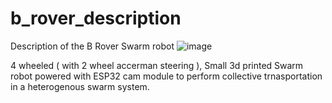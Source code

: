 # b_rover_description
Description of the B Rover Swarm robot
![image](https://user-images.githubusercontent.com/70237645/131207804-7cae1e71-0133-415a-ad04-c9bb1d3edf37.png)


4 wheeled ( with 2 wheel accerman steering ), Small 3d printed Swarm robot powered with ESP32 cam module to perform collective trnasportation in a heterogenous swarm system.
